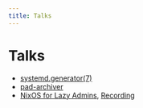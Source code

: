 ```yaml
---
title: Talks
---
```

# Talks
- [systemd.generator(7)](systemd.generator/)
- [pad-archiver](pad-archiver/)
- [NixOS for Lazy Admins](https://gitli.stratum0.org/dadada/lazy-admin-talk), [Recording](https://bbb.stratum0.org/playback/presentation/2.3/b3f9875e5e8180697cd3d3029085a7ef441d513d-1694710080145)
